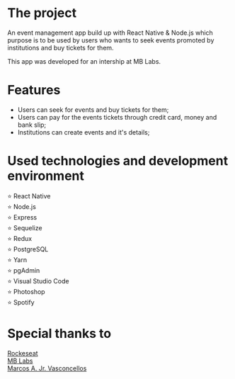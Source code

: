# The project

An event management app build up with React Native & Node.js which purpose is to be used by users who wants to seek events promoted by institutions and buy tickets for them.

This app was developed for an intership at MB Labs.

# Features

- Users can seek for events and buy tickets for them;
- Users can pay for the events tickets through credit card, money and bank slip;
- Institutions can create events and it's details;

# Used technologies and development environment

:star: React Native\
:star: Node.js\
:star: Express\
:star: Sequelize\
:star: Redux\
:star: PostgreSQL\
:star: Yarn\
:star: pgAdmin\
:star: Visual Studio Code\
:star: Photoshop\
:star: Spotify

# Special thanks to

[Rockeseat](https://rocketseat.com.br/)\
[MB Labs](http://www.mblabs.com.br/)\
[Marcos A. Jr. Vasconcellos](https://github.com/MarcosJr1)